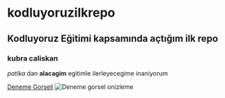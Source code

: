 # kodluyoruzilkrepo
## Kodluyoruz Eğitimi kapsamında açtığım ilk repo
### kubra caliskan
*patika* dan **alacagim** egitimle ilerleyecegime inaniyorum

[Deneme Gorseli](https://google.com)
![Deneme gorsel onizleme](https://picsum.photos/200/300)